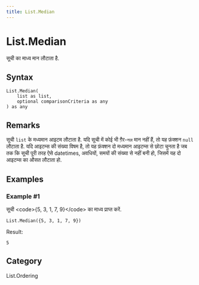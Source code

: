 ```yaml
---
title: List.Median
---
```


# List.Median


सूची का माध्य मान लौटाता है.


## Syntax

```powerquery
List.Median(
    list as list,
    optional comparisonCriteria as any
) as any
```


## Remarks

सूची <code>list</code> के मध्यमान आइटम लौटाता है. यदि सूची में कोई भी ग़ैर-<code>नल</code> मान नहीं हैं, तो यह फ़ंक्शन <code>null</code> लौटाता है.    यदि आइटम्स की संख्या विषम है, तो यह फ़ंक्शन दो मध्यमान आइटम्स से छोटा चुनता है जब तक कि सूची पूरी तरह ऐसे     datetimes, अवधियों, समयों की संख्या से नहीं बनी हो, जिसमें यह दो आइटम्स का औसत लौटाता हो.


## Examples

### Example #1 
सूची &lt;code&gt;\{5, 3, 1, 7, 9}&lt;/code&gt; का माध्य प्राप्त करें.
```powerquery
List.Median({5, 3, 1, 7, 9})
```

Result: 
```powerquery
5
```




## Category
List.Ordering
